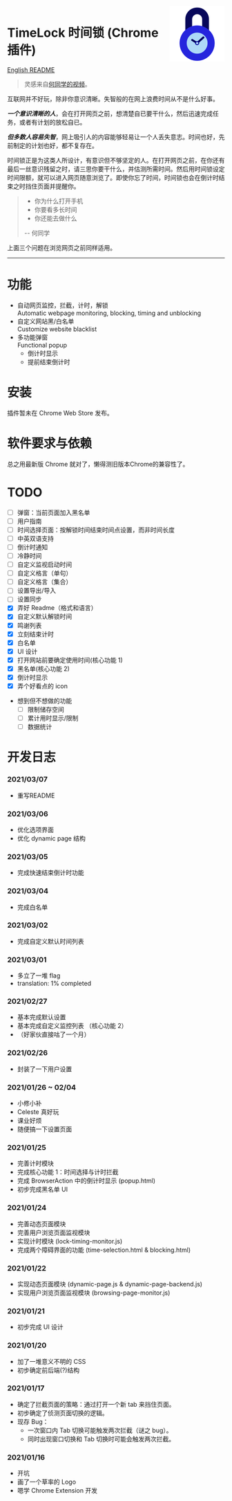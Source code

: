<img src="./images/timelock-logo.svg" alt="Logo of the project" align="right" width="128px">

# TimeLock 时间锁 (Chrome 插件)

[English README](README.en.md)

> 灵感来自[何同学的视频][mr_he_video]。  


互联网并不好玩，除非你意识清晰。失智般的在网上浪费时间从不是什么好事。

***一个意识清晰的人***，会在打开网页之前，想清楚自已要干什么，然后迅速完成任务，或者有计划的放松自已。

***但多数人容易失智***，网上吸引人的内容能够轻易让一个人丢失意志。时间也好，先前制定的计划也好，都不复存在。

时间锁正是为这类人所设计，有意识但不够坚定的人。在打开网页之前，在你还有最后一丝意识残留之时，请三思你要干什么，并估测所需时间。然后用时间锁设定时间限额，就可以进入网页随意浏览了。即使你忘了时间，时间锁也会在倒计时结束之时挡住页面并提醒你。

> - 你为什么打开手机
> - 你要看多长时间
> - 你还能去做什么
> 
> -- 何同学

上面三个问题在浏览网页之前同样适用。

---

# 功能
- 自动网页监控，拦截，计时，解锁  
  Automatic webpage monitoring, blocking, timing and unblocking
- 自定义网站黑/白名单  
  Customize website blacklist
- 多功能弹窗  
  Functional popup
  - 倒计时显示
  - 提前结束倒计时

# 安装

插件暂未在 Chrome Web Store 发布。

# 软件要求与依赖

总之用最新版 Chrome 就对了，懒得测旧版本Chrome的兼容性了。

# TODO

- [ ] 弹窗：当前页面加入黑名单
- [ ] 用户指南
- [ ] 时间选择页面：按解锁时间结束时间点设置，而非时间长度
- [ ] 中英双语支持
- [ ] 倒计时通知
- [ ] 冷静时间
- [ ] 自定义监视启动时间
- [ ] 自定义格言（单句）
- [ ] 自定义格言（集合）
- [ ] 设置导出/导入
- [ ] 设置同步
- [x] 弄好 Readme（格式和语言）
- [x] 自定义默认解锁时间
- [x] 鸣谢列表
- [x] 立刻结束计时
- [x] 白名单
- [x] UI 设计
- [x] 打开网站前要确定使用时间(核心功能 1)
- [x] 黑名单(核心功能 2)
- [x] 倒计时显示
- [x] 弄个好看点的 icon
- 想到但不想做的功能
  - [ ] 限制储存空间
  - [ ] 累计用时显示/限制
  - [ ] 数据统计

# 开发日志

### 2021/03/07

- 重写README

### 2021/03/06

- 优化选项界面
- 优化 dynamic page 结构

### 2021/03/05

- 完成快速结束倒计时功能

### 2021/03/04

- 完成白名单

### 2021/03/02

- 完成自定义默认时间列表

### 2021/03/01

- 多立了一堆 flag
- translation: 1% completed

### 2021/02/27

- 基本完成默认设置
- 基本完成自定义监控列表 （核心功能 2）
- （好家伙直接咕了一个月）

### 2021/02/26

- 封装了一下用户设置

### 2021/01/26 ~ 02/04

- 小修小补
- Celeste 真好玩
- 课业好烦
- 随便搞一下设置页面

### 2021/01/25

- 完善计时模块
- 完成核心功能 1：时间选择与计时拦截
- 完成 BrowserAction 中的倒计时显示 (popup.html)
- 初步完成黑名单 UI

### 2021/01/24

- 完善动态页面模块
- 完善用户浏览页面监视模块
- 实现计时模块 (lock-timing-monitor.js)
- 完成两个障碍界面的功能 (time-selection.html & blocking.html)

### 2021/01/22

- 实现动态页面模块 (dynamic-page.js & dynamic-page-backend.js)
- 实现用户浏览页面监视模块 (browsing-page-monitor.js)

### 2021/01/21

- 初步完成 UI 设计

### 2021/01/20

- 加了一堆意义不明的 CSS
- 初步确定前后端(?)结构

### 2021/01/17

- 确定了拦截页面的策略：通过打开一个新 tab 来挡住页面。
- 初步确定了侦测页面切换的逻辑。
- 现存 Bug：
  - 一次窗口内 Tab 切换可能触发两次拦截（谜之 bug）。
  - 同时出现窗口切换和 Tab 切换时可能会触发两次拦截。

### 2021/01/16

- 开坑
- 画了一个草率的 Logo
- 嗯学 Chrome Extension 开发


[mr_he_video]: https://www.bilibili.com/video/BV1ev411x7en
[mr_he_app]: http://download.yitangyx.cn/test/student-he/new.html?202001
